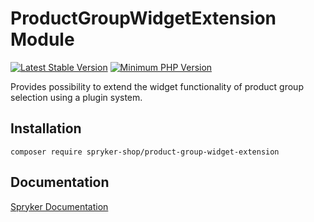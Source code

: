 # ProductGroupWidgetExtension Module
[![Latest Stable Version](https://poser.pugx.org/spryker-shop/product-group-widget-extension/v/stable.svg)](https://packagist.org/packages/spryker-shop/product-group-widget-extension)
[![Minimum PHP Version](https://img.shields.io/badge/php-%3E%3D%208.3-8892BF.svg)](https://php.net/)

Provides possibility to extend the widget functionality of product group selection using a plugin system.

## Installation

```
composer require spryker-shop/product-group-widget-extension
```

## Documentation

[Spryker Documentation](https://docs.spryker.com)
